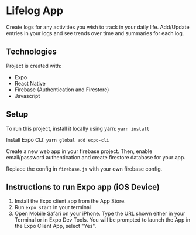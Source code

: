 # Lifelog App
Create logs for any activities you wish to track in your daily life. Add/Update entries in your logs and see trends over time and summaries for each log.

## Technologies
Project is created with:

- Expo
- React Native
- Firebase (Authentication and Firestore)
- Javascript

## Setup
To run this project, install it locally using yarn:
`yarn install`

Install Expo CLI:
`yarn global add expo-cli`

Create a new web app in your firebase project. Then, enable email/password authentication and create firestore database for your app.

Replace the config in `firebase.js` with your own firebase config.

## Instructions to run Expo app (iOS Device) 
1. Install the Expo client app from the App Store.
2. Run `expo start` in your terminal
3. Open Mobile Safari on your iPhone. Type the URL shown either in your Terminal or in Expo Dev Tools. You will be prompted to launch the App in the Expo Client App, select "Yes".
